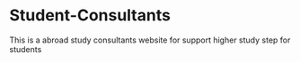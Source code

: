 # Student-Consultants
This is a abroad study consultants website for support higher study step for students
